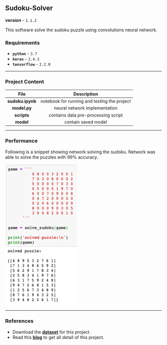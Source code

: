 ## Sudoku-Solver
**version** - `1.1.2`

This software solve the sudoku puzzle using convolutions neural network.

### Requirements

- **`python`** - `3.7`
- **`keras`** -  `2.4.3`
- **`tensorflow`** -  `2.2.0`

---

### Project Content


| File      | Description |
| :-----------: | :-----------: |
| **sudoku.ipynb** | notebook for running and testing the project |
| **model.py**   | neural network implementation |
| **scripts**      | contains data pre-processing script |
| **model** | contain saved model |

---
### Performance

Following is a snippet showing network solving the sudoku.
Network was able to solve the puzzles with 99% accuracy.

<img src=result/result.png width="230">

---
### References

- Download the [**dataset**](https://www.kaggle.com/bryanpark/sudoku) for this project.
- Read this [**blog**](https://towardsdatascience.com/solving-sudoku-with-convolution-neural-network-keras-655ba4be3b11) to get all detail of this project.

